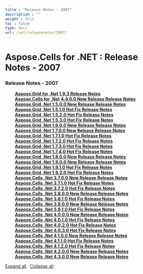 ```yaml
---
title : "Release Notes - 2007" 
description : "" 
weight : 9111 
toc : false
type: docs
url: /net/releasenotes/2007/
---
```


# Aspose.Cells for .NET : Release Notes - 2007


### Release Notes - 2007

&nbsp;&nbsp;&nbsp;&nbsp;&nbsp;&nbsp;&nbsp;&nbsp;[**Aspose.Grid for .Net 1.9.3 Release Notes**](https://docs2.aspose.com/cells/net/releasenotes/2007/aspose.grid+for+.net+1.9.3+release+notes)    
&nbsp;&nbsp;&nbsp;&nbsp;&nbsp;&nbsp;&nbsp;&nbsp;[**Aspose.Cells for .Net 4.4.0.0 New Release Release Notes**](https://docs2.aspose.com/cells/net/releasenotes/2007/aspose.cells+for+.net+4.4.0.0+new+release+release+notes)    
&nbsp;&nbsp;&nbsp;&nbsp;&nbsp;&nbsp;&nbsp;&nbsp;[**Aspose.Grid .Net 1.5.0.0 New Release Release Notes**](https://docs2.aspose.com/cells/net/releasenotes/2007/aspose.grid+.net+1.5.0.0+new+release+release+notes)    
&nbsp;&nbsp;&nbsp;&nbsp;&nbsp;&nbsp;&nbsp;&nbsp;[**Aspose.Grid .Net 1.5.1.0 Hot Fix Release Notes**](https://docs2.aspose.com/cells/net/releasenotes/2007/aspose.grid+.net+1.5.1.0+hot+fix+release+notes)    
&nbsp;&nbsp;&nbsp;&nbsp;&nbsp;&nbsp;&nbsp;&nbsp;[**Aspose.Grid .Net 1.5.2.0 Hot Fix Release Notes**](https://docs2.aspose.com/cells/net/releasenotes/2007/aspose.grid+.net+1.5.2.0+hot+fix+release+notes)    
&nbsp;&nbsp;&nbsp;&nbsp;&nbsp;&nbsp;&nbsp;&nbsp;[**Aspose.Grid .Net 1.5.3.0 Hot Fix Release Notes**](https://docs2.aspose.com/cells/net/releasenotes/2007/aspose.grid+.net+1.5.3.0+hot+fix+release+notes)    
&nbsp;&nbsp;&nbsp;&nbsp;&nbsp;&nbsp;&nbsp;&nbsp;[**Aspose.Grid .Net 1.6.0.0 New Release Release Notes**](https://docs2.aspose.com/cells/net/releasenotes/2007/aspose.grid+.net+1.6.0.0+new+release+release+notes)    
&nbsp;&nbsp;&nbsp;&nbsp;&nbsp;&nbsp;&nbsp;&nbsp;[**Aspose.Grid .Net 1.7.0.0 New Release Release Notes**](https://docs2.aspose.com/cells/net/releasenotes/2007/aspose.grid+.net+1.7.0.0+new+release+release+notes)    
&nbsp;&nbsp;&nbsp;&nbsp;&nbsp;&nbsp;&nbsp;&nbsp;[**Aspose.Grid .Net 1.7.1.0 Hot Fix Release Notes**](https://docs2.aspose.com/cells/net/releasenotes/2007/aspose.grid+.net+1.7.1.0+hot+fix+release+notes)    
&nbsp;&nbsp;&nbsp;&nbsp;&nbsp;&nbsp;&nbsp;&nbsp;[**Aspose.Grid .Net 1.7.2.0 Hot Fix Release Notes**](https://docs2.aspose.com/cells/net/releasenotes/2007/aspose.grid+.net+1.7.2.0+hot+fix+release+notes)    
&nbsp;&nbsp;&nbsp;&nbsp;&nbsp;&nbsp;&nbsp;&nbsp;[**Aspose.Grid .Net 1.7.3.0 Hot Fix Release Notes**](https://docs2.aspose.com/cells/net/releasenotes/2007/aspose.grid+.net+1.7.3.0+hot+fix+release+notes)    
&nbsp;&nbsp;&nbsp;&nbsp;&nbsp;&nbsp;&nbsp;&nbsp;[**Aspose.Grid .Net 1.7.4.0 Hot Fix Release Notes**](https://docs2.aspose.com/cells/net/releasenotes/2007/aspose.grid+.net+1.7.4.0+hot+fix+release+notes)    
&nbsp;&nbsp;&nbsp;&nbsp;&nbsp;&nbsp;&nbsp;&nbsp;[**Aspose.Grid .Net 1.8.0.0 New Release Release Notes**](https://docs2.aspose.com/cells/net/releasenotes/2007/aspose.grid+.net+1.8.0.0+new+release+release+notes)    
&nbsp;&nbsp;&nbsp;&nbsp;&nbsp;&nbsp;&nbsp;&nbsp;[**Aspose.Grid .Net 1.9.0.0 New Release Release Notes**](https://docs2.aspose.com/cells/net/releasenotes/2007/aspose.grid+.net+1.9.0.0+new+release+release+notes)    
&nbsp;&nbsp;&nbsp;&nbsp;&nbsp;&nbsp;&nbsp;&nbsp;[**Aspose.Grid .Net 1.9.1.0 Hot Fix Release Notes**](https://docs2.aspose.com/cells/net/releasenotes/2007/aspose.grid+.net+1.9.1.0+hot+fix+release+notes)    
&nbsp;&nbsp;&nbsp;&nbsp;&nbsp;&nbsp;&nbsp;&nbsp;[**Aspose.Grid .Net 1.9.2.0 Hot Fix Release Notes**](https://docs2.aspose.com/cells/net/releasenotes/2007/aspose.grid+.net+1.9.2.0+hot+fix+release+notes)    
&nbsp;&nbsp;&nbsp;&nbsp;&nbsp;&nbsp;&nbsp;&nbsp;[**Aspose.Cells .Net 3.7.0.0 New Release Release Notes**](https://docs2.aspose.com/cells/net/releasenotes/2007/aspose.cells+.net+3.7.0.0+new+release+release+notes)    
&nbsp;&nbsp;&nbsp;&nbsp;&nbsp;&nbsp;&nbsp;&nbsp;[**Aspose.Cells .Net 3.7.1.0 Hot Fix Release Notes**](https://docs2.aspose.com/cells/net/releasenotes/2007/aspose.cells+.net+3.7.1.0+hot+fix+release+notes)    
&nbsp;&nbsp;&nbsp;&nbsp;&nbsp;&nbsp;&nbsp;&nbsp;[**Aspose.Cells .Net 3.7.2.0 Hot Fix Release Notes**](https://docs2.aspose.com/cells/net/releasenotes/2007/aspose.cells+.net+3.7.2.0+hot+fix+release+notes)    
&nbsp;&nbsp;&nbsp;&nbsp;&nbsp;&nbsp;&nbsp;&nbsp;[**Aspose.Cells .Net 3.8.0.0 New Release Release Notes**](https://docs2.aspose.com/cells/net/releasenotes/2007/aspose.cells+.net+3.8.0.0+new+release+release+notes)    
&nbsp;&nbsp;&nbsp;&nbsp;&nbsp;&nbsp;&nbsp;&nbsp;[**Aspose.Cells .Net 3.8.1.0 Hot Fix Release Notes**](https://docs2.aspose.com/cells/net/releasenotes/2007/aspose.cells+.net+3.8.1.0+hot+fix+release+notes)    
&nbsp;&nbsp;&nbsp;&nbsp;&nbsp;&nbsp;&nbsp;&nbsp;[**Aspose.Cells .Net 3.9.0.0 New Release Release Notes**](https://docs2.aspose.com/cells/net/releasenotes/2007/aspose.cells+.net+3.9.0.0+new+release+release+notes)    
&nbsp;&nbsp;&nbsp;&nbsp;&nbsp;&nbsp;&nbsp;&nbsp;[**Aspose.Cells .Net 3.9.1.0 Hot Fix Release Notes**](https://docs2.aspose.com/cells/net/releasenotes/2007/aspose.cells+.net+3.9.1.0+hot+fix+release+notes)    
&nbsp;&nbsp;&nbsp;&nbsp;&nbsp;&nbsp;&nbsp;&nbsp;[**Aspose.Cells .Net 4.0.0.0 New Release Release Notes**](https://docs2.aspose.com/cells/net/releasenotes/2007/aspose.cells+.net+4.0.0.0+new+release+release+notes)    
&nbsp;&nbsp;&nbsp;&nbsp;&nbsp;&nbsp;&nbsp;&nbsp;[**Aspose.Cells .Net 4.0.1.0 Hot Fix Release Notes**](https://docs2.aspose.com/cells/net/releasenotes/2007/aspose.cells+.net+4.0.1.0+hot+fix+release+notes)    
&nbsp;&nbsp;&nbsp;&nbsp;&nbsp;&nbsp;&nbsp;&nbsp;[**Aspose.Cells .Net 4.0.2.0 Hot Fix Release Notes**](https://docs2.aspose.com/cells/net/releasenotes/2007/aspose.cells+.net+4.0.2.0+hot+fix+release+notes)    
&nbsp;&nbsp;&nbsp;&nbsp;&nbsp;&nbsp;&nbsp;&nbsp;[**Aspose.Cells .Net 4.0.3.0 Hot Fix Release Notes**](https://docs2.aspose.com/cells/net/releasenotes/2007/aspose.cells+.net+4.0.3.0+hot+fix+release+notes)    
&nbsp;&nbsp;&nbsp;&nbsp;&nbsp;&nbsp;&nbsp;&nbsp;[**Aspose.Cells .Net 4.1.0.0 New Release Release Notes**](https://docs2.aspose.com/cells/net/releasenotes/2007/aspose.cells+.net+4.1.0.0+new+release+release+notes)    
&nbsp;&nbsp;&nbsp;&nbsp;&nbsp;&nbsp;&nbsp;&nbsp;[**Aspose.Cells .Net 4.1.1.0 Hot Fix Release Notes**](https://docs2.aspose.com/cells/net/releasenotes/2007/aspose.cells+.net+4.1.1.0+hot+fix+release+notes)    
&nbsp;&nbsp;&nbsp;&nbsp;&nbsp;&nbsp;&nbsp;&nbsp;[**Aspose.Cells .Net 4.1.2.0 Hot Fix Release Notes**](https://docs2.aspose.com/cells/net/releasenotes/2007/aspose.cells+.net+4.1.2.0+hot+fix+release+notes)    
&nbsp;&nbsp;&nbsp;&nbsp;&nbsp;&nbsp;&nbsp;&nbsp;[**Aspose.Cells .Net 4.2.0.0 New Release Release Notes**](https://docs2.aspose.com/cells/net/releasenotes/2007/aspose.cells+.net+4.2.0.0+new+release+release+notes)    
&nbsp;&nbsp;&nbsp;&nbsp;&nbsp;&nbsp;&nbsp;&nbsp;[**Aspose.Cells .Net 4.3.0.0 New Release Release Notes**](https://docs2.aspose.com/cells/net/releasenotes/2007/aspose.cells+.net+4.3.0.0+new+release+release+notes)    

[Expand all](#)   [Collapse all](#)

           

